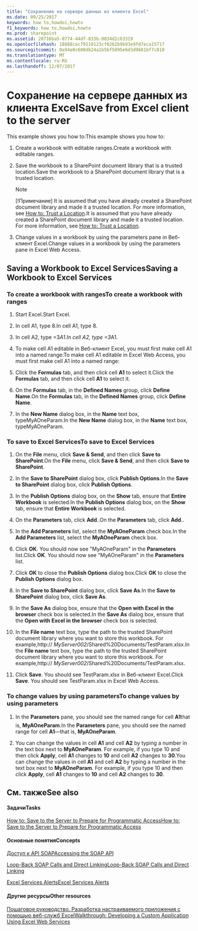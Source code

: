 ```yaml
---
title: "Сохранение на сервере данных из клиента Excel"
ms.date: 09/25/2017
keywords: how to,howdoi,howto
f1_keywords: how to,howdoi,howto
ms.prod: sharepoint
ms.assetid: 28716ba5-0774-44df-833b-0034d2c63319
ms.openlocfilehash: 18868cec79119123cf8262b9b93e9fd7eca1571f
ms.sourcegitcommit: 0a94e0c600db24a1b5bf5895e6d3d9681bf7c810
ms.translationtype: MT
ms.contentlocale: ru-RU
ms.lasthandoff: 12/07/2017
---
```

# <a name="save-from-excel-client-to-the-server"></a><span data-ttu-id="ef18a-103">Сохранение на сервере данных из клиента Excel</span><span class="sxs-lookup"><span data-stu-id="ef18a-103">Save from Excel client to the server</span></span>

<span data-ttu-id="ef18a-104">This example shows you how to:</span><span class="sxs-lookup"><span data-stu-id="ef18a-104">This example shows you how to:</span></span>

1. <span data-ttu-id="ef18a-105">Create a workbook with editable ranges.</span><span class="sxs-lookup"><span data-stu-id="ef18a-105">Create a workbook with editable ranges.</span></span>
    
  
2. <span data-ttu-id="ef18a-106">Save the workbook to a SharePoint document library that is a trusted location.</span><span class="sxs-lookup"><span data-stu-id="ef18a-106">Save the workbook to a SharePoint document library that is a trusted location.</span></span>
    
    > [!NOTE]
    > <span data-ttu-id="ef18a-p101">[!Примечание] It is assumed that you have already created a SharePoint document library and made it a trusted location. For more information, see  [How to: Trust a Location](how-to-trust-a-location.md).</span><span class="sxs-lookup"><span data-stu-id="ef18a-p101">It is assumed that you have already created a SharePoint document library and made it a trusted location. For more information, see  [How to: Trust a Location](how-to-trust-a-location.md).</span></span>

3. <span data-ttu-id="ef18a-109">Change values in a workbook by using the parameters pane in Веб-клиент Excel.</span><span class="sxs-lookup"><span data-stu-id="ef18a-109">Change values in a workbook by using the parameters pane in Excel Web Access.</span></span>
    
  

## <a name="saving-a-workbook-to-excel-services"></a><span data-ttu-id="ef18a-110">Saving a Workbook to Excel Services</span><span class="sxs-lookup"><span data-stu-id="ef18a-110">Saving a Workbook to Excel Services</span></span>


### <a name="to-create-a-workbook-with-ranges"></a><span data-ttu-id="ef18a-111">To create a workbook with ranges</span><span class="sxs-lookup"><span data-stu-id="ef18a-111">To create a workbook with ranges</span></span>


1. <span data-ttu-id="ef18a-112">Start Excel.</span><span class="sxs-lookup"><span data-stu-id="ef18a-112">Start Excel.</span></span>
    
  
2. <span data-ttu-id="ef18a-113">In cell A1, type 8.</span><span class="sxs-lookup"><span data-stu-id="ef18a-113">In cell A1, type 8.</span></span>
    
  
3. <span data-ttu-id="ef18a-114">In cell A2, type =3*A1.</span><span class="sxs-lookup"><span data-stu-id="ef18a-114">In cell A2, type =3*A1.</span></span>
    
  
4. <span data-ttu-id="ef18a-115">To make cell A1 editable in Веб-клиент Excel, you must first make cell A1 into a named range:</span><span class="sxs-lookup"><span data-stu-id="ef18a-115">To make cell A1 editable in Excel Web Access, you must first make cell A1 into a named range:</span></span> 
    
1. <span data-ttu-id="ef18a-116">Click the **Formulas** tab, and then click cell **A1** to select it.</span><span class="sxs-lookup"><span data-stu-id="ef18a-116">Click the **Formulas** tab, and then click cell **A1** to select it.</span></span>
    
  
2. <span data-ttu-id="ef18a-117">On the **Formulas** tab, in the **Defined Names** group, click **Define Name**.</span><span class="sxs-lookup"><span data-stu-id="ef18a-117">On the **Formulas** tab, in the **Defined Names** group, click **Define Name**.</span></span>
    
  
3. <span data-ttu-id="ef18a-118">In the **New Name** dialog box, in the **Name** text box, typeMyAOneParam.</span><span class="sxs-lookup"><span data-stu-id="ef18a-118">In the **New Name** dialog box, in the **Name** text box, typeMyAOneParam.</span></span>
    
  

### <a name="to-save-to-excel-services"></a><span data-ttu-id="ef18a-119">To save to Excel Services</span><span class="sxs-lookup"><span data-stu-id="ef18a-119">To save to Excel Services</span></span>


1. <span data-ttu-id="ef18a-120">On the **File** menu, click **Save &amp; Send**, and then click **Save to SharePoint**.</span><span class="sxs-lookup"><span data-stu-id="ef18a-120">On the **File** menu, click **Save &amp; Send**, and then click **Save to SharePoint**.</span></span> 
    
  
2. <span data-ttu-id="ef18a-121">In the **Save to SharePoint** dialog box, click **Publish Options**.</span><span class="sxs-lookup"><span data-stu-id="ef18a-121">In the **Save to SharePoint** dialog box, click **Publish Options**.</span></span>
    
  
3. <span data-ttu-id="ef18a-122">In the **Publish Options** dialog box, on the **Show** tab, ensure that **Entire Workbook** is selected.</span><span class="sxs-lookup"><span data-stu-id="ef18a-122">In the **Publish Options** dialog box, on the **Show** tab, ensure that **Entire Workbook** is selected.</span></span>
    
  
4. <span data-ttu-id="ef18a-123">On the **Parameters** tab, click **Add**..</span><span class="sxs-lookup"><span data-stu-id="ef18a-123">On the **Parameters** tab, click **Add**..</span></span>
    
  
5. <span data-ttu-id="ef18a-124">In the **Add Parameters** list, select the **MyAOneParam** check box.</span><span class="sxs-lookup"><span data-stu-id="ef18a-124">In the **Add Parameters** list, select the **MyAOneParam** check box.</span></span>
    
  
6. <span data-ttu-id="ef18a-p102">Click **OK**. You should now see "MyAOneParam" in the **Parameters** list.</span><span class="sxs-lookup"><span data-stu-id="ef18a-p102">Click **OK**. You should now see "MyAOneParam" in the **Parameters** list.</span></span>
    
  
7. <span data-ttu-id="ef18a-127">Click **OK** to close the **Publish Options** dialog box.</span><span class="sxs-lookup"><span data-stu-id="ef18a-127">Click **OK** to close the **Publish Options** dialog box.</span></span>
    
  
8. <span data-ttu-id="ef18a-128">In the **Save to SharePoint** dialog box, click **Save As**.</span><span class="sxs-lookup"><span data-stu-id="ef18a-128">In the **Save to SharePoint** dialog box, click **Save As**.</span></span>
    
  
9. <span data-ttu-id="ef18a-129">In the **Save As** dialog box, ensure that the **Open with Excel in the browser** check box is selected.</span><span class="sxs-lookup"><span data-stu-id="ef18a-129">In the **Save As** dialog box, ensure that the **Open with Excel in the browser** check box is selected.</span></span>
    
  
10. <span data-ttu-id="ef18a-p103">In the **File name** text box, type the path to the trusted SharePoint document library where you want to store this workbook. For example,http:// _MyServer002_/Shared%20Documents/TestParam.xlsx.</span><span class="sxs-lookup"><span data-stu-id="ef18a-p103">In the **File name** text box, type the path to the trusted SharePoint document library where you want to store this workbook. For example,http:// _MyServer002_/Shared%20Documents/TestParam.xlsx.</span></span>
    
  
11. <span data-ttu-id="ef18a-p104">Click **Save**. You should see TestParam.xlsx in Веб-клиент Excel.</span><span class="sxs-lookup"><span data-stu-id="ef18a-p104">Click **Save**. You should see TestParam.xlsx in Excel Web Access.</span></span> 
    
  

### <a name="to-change-values-by-using-parameters"></a><span data-ttu-id="ef18a-134">To change values by using parameters</span><span class="sxs-lookup"><span data-stu-id="ef18a-134">To change values by using parameters</span></span>


1. <span data-ttu-id="ef18a-135">In the **Parameters** pane, you should see the named range for cell **A1**that is, **MyAOneParam**.</span><span class="sxs-lookup"><span data-stu-id="ef18a-135">In the **Parameters** pane, you should see the named range for cell **A1**—that is, **MyAOneParam**.</span></span> 
    
  
2. <span data-ttu-id="ef18a-p105">You can change the values in cell **A1** and cell **A2** by typing a number in the text box next to **MyAOneParam**. For example, if you type 10 and then click **Apply**, cell **A1** changes to **10** and cell **A2** changes to **30**.</span><span class="sxs-lookup"><span data-stu-id="ef18a-p105">You can change the values in cell **A1** and cell **A2** by typing a number in the text box next to **MyAOneParam**. For example, if you type 10 and then click **Apply**, cell **A1** changes to **10** and cell **A2** changes to **30**.</span></span> 
    
  

## <a name="see-also"></a><span data-ttu-id="ef18a-138">См. также</span><span class="sxs-lookup"><span data-stu-id="ef18a-138">See also</span></span>


#### <a name="tasks"></a><span data-ttu-id="ef18a-139">Задачи</span><span class="sxs-lookup"><span data-stu-id="ef18a-139">Tasks</span></span>


  
    
    
 [<span data-ttu-id="ef18a-140">How to: Save to the Server to Prepare for Programmatic Access</span><span class="sxs-lookup"><span data-stu-id="ef18a-140">How to: Save to the Server to Prepare for Programmatic Access</span></span>](how-to-save-to-the-server-to-prepare-for-programmatic-access.md)
#### <a name="concepts"></a><span data-ttu-id="ef18a-141">Основные понятия</span><span class="sxs-lookup"><span data-stu-id="ef18a-141">Concepts</span></span>


  
    
    
 [<span data-ttu-id="ef18a-142">Доступ к API SOAP</span><span class="sxs-lookup"><span data-stu-id="ef18a-142">Accessing the SOAP API</span></span>](accessing-the-soap-api.md)
  
    
    
 [<span data-ttu-id="ef18a-143">Loop-Back SOAP Calls and Direct Linking</span><span class="sxs-lookup"><span data-stu-id="ef18a-143">Loop-Back SOAP Calls and Direct Linking</span></span>](loop-back-soap-calls-and-direct-linking.md)
  
    
    
 [<span data-ttu-id="ef18a-144">Excel Services Alerts</span><span class="sxs-lookup"><span data-stu-id="ef18a-144">Excel Services Alerts</span></span>](excel-services-alerts.md)
#### <a name="other-resources"></a><span data-ttu-id="ef18a-145">Другие ресурсы</span><span class="sxs-lookup"><span data-stu-id="ef18a-145">Other resources</span></span>


  
    
    
 [<span data-ttu-id="ef18a-146">Пошаговое руководство. Разработка настраиваемого приложения с помощью веб-служб Excel</span><span class="sxs-lookup"><span data-stu-id="ef18a-146">Walkthrough: Developing a Custom Application Using Excel Web Services</span></span>](walkthrough-developing-a-custom-application-using-excel-web-services.md)
